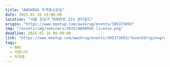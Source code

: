 ```yaml
---
title: "AWSKRUG 자격증소모임"
date: 2025-01-16 19:00:00
location: "서울 강남구 테헤란로 231 센터필드"
origin: "https://www.meetup.com/awskrug/events/305373693"
img: "/assets/img/seminars/2025/AWSKRUG-license.png"
deadline: 2025-01-16 00:00:00
link: "https://www.meetup.com/awskrug/events/305373693/?eventOrigin=group_upcoming_events"
tags:
  - AWS
  - 커뮤니티
  - 자격증
---
```

